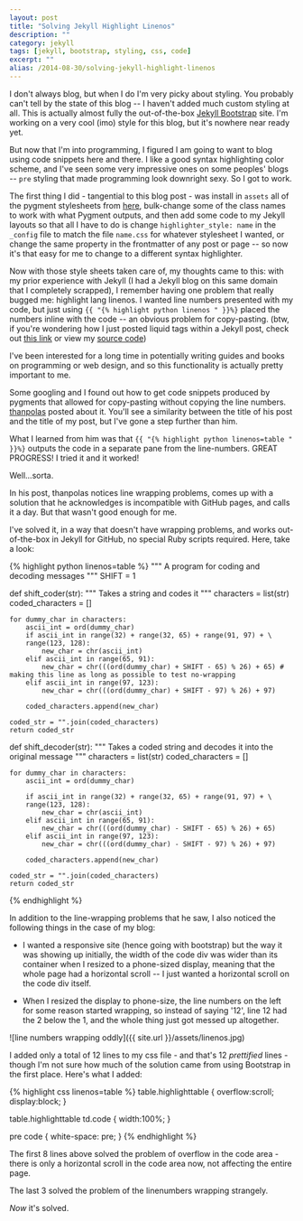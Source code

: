 ```yaml
---
layout: post
title: "Solving Jekyll Highlight Linenos"
description: ""
category: jekyll
tags: [jekyll, bootstrap, styling, css, code]
excerpt: ""
alias: /2014-08-30/solving-jekyll-highlight-linenos
---
```

I don't always blog, but when I do I'm very picky about styling. You probably can't tell by the state of this blog -- I haven't added much custom styling at all. This is actually almost fully the out-of-the-box [Jekyll Bootstrap](http://jekyllbootstrap.com/) site. I'm working on a very cool (imo) style for this blog, but it's nowhere near ready yet.

But now that I'm into programming, I figured I am going to want to blog using code snippets here and there. I like a good syntax highlighting color scheme, and I've seen some very impressive ones on some peoples' blogs -- `pre` styling that made programming look downright sexy. So I got to work.

The first thing I did - tangential to this blog post - was install in `assets` all of the pygment stylesheets from [here](http://richleland.github.io/pygments-css/), bulk-change some of the class names to work with what Pygment outputs, and then add some code to my Jekyll layouts so that all I have to do is change `highlighter_style: name` in the `_config` file to match the file `name.css` for whatever stylesheet I wanted, or change the same property in the frontmatter of any post or page -- so now it's that easy for me to change to a different syntax highlighter.

Now with those style sheets taken care of, my thoughts came to this: with my prior experience with Jekyll (I had a Jekyll blog on this same domain that I completely scrapped), I remember having one problem that really bugged me: highlight lang linenos. I wanted line numbers presented with my code, but just using `{{ "{% highlight python linenos " }}%}` placed the numbers inline with the code -- an obvious problem for copy-pasting. (btw, if you're wondering how I just posted liquid tags within a Jekyll post, check out [this link](http://stackoverflow.com/questions/3426182/how-to-escape-liquid-template-tags) or view my [source code](https://github.com/flannelJesus/flannelJesus.github.io))

I've been interested for a long time in potentially writing guides and books on programming or web design, and so this functionality is actually pretty important to me.

Some googling and I found out how to get code snippets produced by pygments that allowed for copy-pasting without copying the line numbers. [thanpolas](http://thanpol.as/jekyll/jekyll-code-highlight-and-line-numbers-problem-solved/) posted about it. You'll see a similarity between the title of his post and the title of my post, but I've gone a step further than him.

What I learned from him was that `{{ "{% highlight python linenos=table " }}%}` outputs the code in a separate pane from the line-numbers. GREAT PROGRESS! I tried it and it worked! 

Well...sorta.

In his post, thanpolas notices line wrapping problems, comes up with a solution that he acknowledges is incompatible with GitHub pages, and calls it a day. But that wasn't good enough for me.

I've solved it, in a way that doesn't have wrapping problems, and works out-of-the-box in Jekyll for GitHub, no special Ruby scripts required. Here, take a look:

{% highlight python linenos=table %}
"""
A program for coding and decoding messages
"""
SHIFT = 1

def shift_coder(str):
	"""
	Takes a string and codes it
	"""
	characters = list(str)
	coded_characters = []
	
	for dummy_char in characters:
		ascii_int = ord(dummy_char)
		if ascii_int in range(32) + range(32, 65) + range(91, 97) + \
		range(123, 128):
			new_char = chr(ascii_int)
		elif ascii_int in range(65, 91):
			new_char = chr(((ord(dummy_char) + SHIFT - 65) % 26) + 65) # making this line as long as possible to test no-wrapping
		elif ascii_int in range(97, 123):
			new_char = chr(((ord(dummy_char) + SHIFT - 97) % 26) + 97)
			
		coded_characters.append(new_char)
		
	coded_str = "".join(coded_characters)
	return coded_str

def shift_decoder(str):
	"""
	Takes a coded string and decodes it into the original message
	"""
	characters = list(str)
	coded_characters = []
	
	for dummy_char in characters:
		ascii_int = ord(dummy_char)
		
		if ascii_int in range(32) + range(32, 65) + range(91, 97) + \
		range(123, 128):
			new_char = chr(ascii_int)
		elif ascii_int in range(65, 91):
			new_char = chr(((ord(dummy_char) - SHIFT - 65) % 26) + 65)
		elif ascii_int in range(97, 123):
			new_char = chr(((ord(dummy_char) - SHIFT - 97) % 26) + 97)
			
		coded_characters.append(new_char)
		
	coded_str = "".join(coded_characters)
	return coded_str

{% endhighlight %}

In addition to the line-wrapping problems that he saw, I also noticed the following things in the case of my blog:

* I wanted a responsive site (hence going with bootstrap) but the way it was showing up initially, the width of the code div was wider than its container when I resized to a phone-sized display, meaning that the whole page had a horizontal scroll -- I just wanted a horizontal scroll on the code div itself.

* When I resized the display to phone-size, the line numbers on the left for some reason started wrapping, so instead of saying '12', line 12 had the 2 below the 1, and the whole thing just got messed up altogether.

![line numbers wrapping oddly]({{ site.url }}/assets/linenos.jpg)

I added only a total of 12 lines to my css file - and that's 12 *prettified* lines - though I'm not sure how much of the solution came from using Bootstrap in the first place. Here's what I added:

{% highlight css linenos=table %}
table.highlighttable {
  overflow:scroll;
  display:block;
}

table.highlighttable td.code {
  width:100%;
}

pre code {
  white-space: pre;
}
{% endhighlight %}

The first 8 lines above solved the problem of overflow in the code area - there is only a horizontal scroll in the code area now, not affecting the entire page. 

The last 3 solved the problem of the linenumbers wrapping strangely.

*Now* it's solved.
